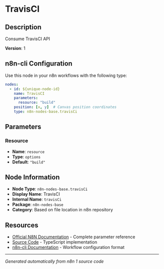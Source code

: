 # TravisCI

## Description

Consume TravisCI API

**Version**: 1

## n8n-cli Configuration

Use this node in your n8n workflows with the following type:

```yaml
nodes:
  - id: ${unique-node-id}
    name: TravisCI
    parameters:
      resource: "build"
    position: [x, y]  # Canvas position coordinates
    type: n8n-nodes-base.travisCi
```

## Parameters

### Resource

- **Name**: `resource`
- **Type**: `options`
- **Default**: `"build"`


## Node Information

- **Node Type**: `n8n-nodes-base.travisCi`
- **Display Name**: TravisCI
- **Internal Name**: `travisCi`
- **Package**: `n8n-nodes-base`
- **Category**: Based on file location in n8n repository

## Resources

- [Official N8N Documentation](https://docs.n8n.io/integrations/builtin/app-nodes/n8n-nodes-base.travisci/) - Complete parameter reference
- [Source Code](https://github.com/n8n-io/n8n/blob/master/packages/nodes-base/nodes/TravisCi/TravisCi.node.ts) - TypeScript implementation
- [n8n-cli Documentation](https://github.com/edenreich/n8n-cli) - Workflow configuration format

---
*Generated automatically from n8n 1 source code*
